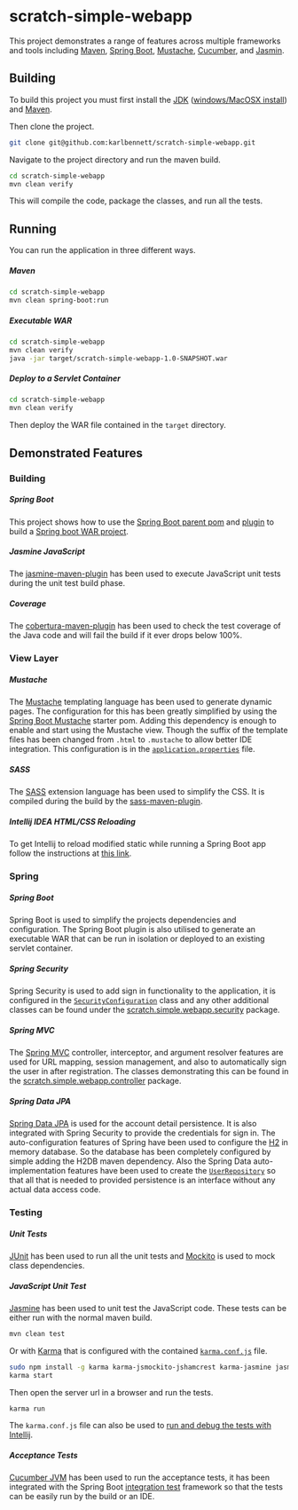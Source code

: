 scratch-simple-webapp
==============

This project demonstrates a range of features across multiple frameworks and tools including
[Maven](https://maven.apache.org/), [Spring Boot](http://projects.spring.io/spring-boot/),
[Mustache](https://mustache.github.io/), [Cucumber](https://cucumber.io/), and [Jasmin](http://jasmine.github.io/).

## Building

To build this project you must first install the [JDK](http://openjdk.java.net/install/)
([windows/MacOSX install](http://www.oracle.com/technetwork/java/javase/downloads/jdk8-downloads-2133151.html)) and
[Maven](https://maven.apache.org/install.html).

Then clone the project.
```bash
git clone git@github.com:karlbennett/scratch-simple-webapp.git
```

Navigate to the project directory and run the maven build.
```bash
cd scratch-simple-webapp
mvn clean verify
```

This will compile the code, package the classes, and run all the tests.

## Running

You can run the application in three different ways.

##### Maven

```bash
cd scratch-simple-webapp
mvn clean spring-boot:run
```

##### Executable WAR

```bash
cd scratch-simple-webapp
mvn clean verify
java -jar target/scratch-simple-webapp-1.0-SNAPSHOT.war
```

##### Deploy to a Servlet Container

```bash
cd scratch-simple-webapp
mvn clean verify
```

Then deploy the WAR file contained in the `target` directory.

## Demonstrated Features

### Building

##### Spring Boot

This project shows how to use the
[Spring Boot parent pom](https://docs.spring.io/spring-boot/docs/current/reference/html/using-boot-build-systems.html#using-boot-maven-parent-pom)
and [plugin](https://docs.spring.io/spring-boot/docs/current/reference/html/build-tool-plugins-maven-plugin.html) to
build a
[Spring boot WAR project](http://docs.spring.io/spring-boot/docs/current/reference/htmlsingle/#howto-create-a-deployable-war-file).

##### Jasmine JavaScript

The [jasmine-maven-plugin](http://searls.github.io/jasmine-maven-plugin/) has been used to execute JavaScript unit tests
during the unit test build phase.

##### Coverage

The [cobertura-maven-plugin](http://www.mojohaus.org/cobertura-maven-plugin/) has been used to check the test coverage
of the Java code and will fail the build if it ever drops below 100%.

### View Layer

##### Mustache

The [Mustache](https://mustache.github.io/) templating language has been used to generate dynamic pages. The
configuration for this has been greatly simplified by using the
[Spring Boot Mustache](https://github.com/spring-projects/spring-boot/tree/master/spring-boot-starters/spring-boot-starter-mustache)
starter pom. Adding this dependency is enough to enable and start using the Mustache view. Though the suffix of the
template files has been changed from `.html` to `.mustache` to allow better IDE integration. This configuration is in
the [`application.properties`](src/main/resources/application.properties) file.

##### SASS

The [SASS](http://sass-lang.com/) extension language has been used to simplify the CSS. It is compiled during the build
by the [sass-maven-plugin](http://www.geodienstencentrum.nl/sass-maven-plugin/plugin-info.html).

##### Intellij IDEA HTML/CSS Reloading

To get Intellij to reload modified static while running a Spring Boot app follow the instructions at
[this link](http://garywaddell.com/2015/11/20/spring-boot-intellij-idea-not-reloading-static-content/).

### Spring

##### Spring Boot

Spring Boot is used to simplify the projects dependencies and configuration. The Spring Boot plugin is also utilised to
generate an executable WAR that can be run in isolation or deployed to an existing servlet container.

##### Spring Security

Spring Security is used to add sign in functionality to the application, it is configured in the
[`SecurityConfiguration`](src/main/java/scratch/simple/webapp/SecurityConfiguration.java) class and any other additional
classes can be found under the [scratch.simple.webapp.security](src/main/java/scratch/simple/webapp/security/) package.

##### Spring MVC

The [Spring MVC](http://docs.spring.io/spring/docs/current/spring-framework-reference/html/mvc.html) controller,
interceptor, and argument resolver features are used for URL mapping, session management, and also to automatically sign
the user in after registration. The classes demonstrating this can be found in the
[scratch.simple.webapp.controller](src/main/java/scratch/simple/webapp/controller/) package.

##### Spring Data JPA

[Spring Data JPA](http://projects.spring.io/spring-data-jpa/) is used for the account detail persistence. It is also
integrated with Spring Security to provide the credentials for sign in. The auto-configuration features of Spring have
been used to configure the [H2](http://www.h2database.com/html/main.html) in memory database. So the database has been
completely configured by simple adding the H2DB maven dependency. Also the Spring Data auto-implementation features have
been used to create the [`UserRepository`](src/main/java/scratch/simple/webapp/data/UserRepository.java) so that all
that is needed to provided persistence is an interface without any actual data access code.

### Testing

##### Unit Tests

[JUnit](http://junit.org/) has been used to run all the unit tests and [Mockito](http://mockito.org/) is used to mock
class dependencies.

##### JavaScript Unit Test

[Jasmine](http://jasmine.github.io/) has been used to unit test the JavaScript code. These tests can be either run with
the normal maven build.
```bash
mvn clean test
```
Or with [Karma](https://karma-runner.github.io/0.13/index.html) that is configured with the contained
[`karma.conf.js`](karma.conf.js) file.
```bash
sudo npm install -g karma karma-jsmockito-jshamcrest karma-jasmine jasmine-core karma-chrome-launcher
karma start
```
Then open the server url in a browser and run the tests.
```bash
karma run
```
The `karma.conf.js` file can also be used to
[run and debug the tests with Intellij](https://www.jetbrains.com/idea/help/running-unit-tests-on-karma.html).

##### Acceptance Tests

[Cucumber JVM](https://cucumber.io/docs/reference/jvm)  has been used to run the acceptance tests, it has been
integrated with the Spring Boot
[integration test](https://docs.spring.io/spring-boot/docs/current/reference/html/boot-features-testing.html) framework
so that the tests can be easily run by the build or an IDE.
